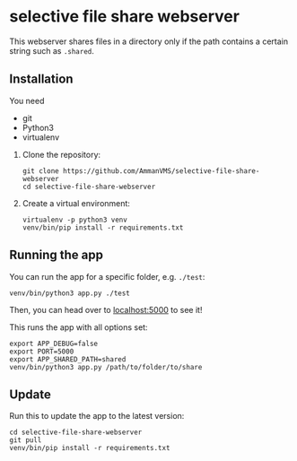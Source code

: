 # selective file share webserver

This webserver shares files in a directory only if the path contains a certain string such as `.shared`.

## Installation

You need
- git
- Python3
- virtualenv


1. Clone the repository:
    ```
    git clone https://github.com/AmmanVMS/selective-file-share-webserver
    cd selective-file-share-webserver
    ```
2. Create a virtual environment:
    ```
    virtualenv -p python3 venv
    venv/bin/pip install -r requirements.txt
    ```

## Running the app

You can run the app for a specific folder, e.g. `./test`:

```
venv/bin/python3 app.py ./test
```

Then, you can head over to [localhost:5000](http://localhost:5000) to see it!


This runs the app with all options set:

```
export APP_DEBUG=false
export PORT=5000
export APP_SHARED_PATH=shared
venv/bin/python3 app.py /path/to/folder/to/share
```

## Update

Run this to update the app to the latest version:

```
cd selective-file-share-webserver
git pull
venv/bin/pip install -r requirements.txt
```